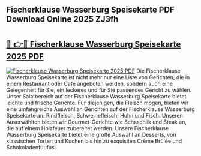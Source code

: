 ## Fischerklause Wasserburg Speisekarte PDF Download Online 2025 ZJ3fh

# <h2><a href="http://gc5tj4x.nevu.top/?p=Fischerklause+Wasserburg+Speisekarte">🔗 👉🔴 Fischerklause Wasserburg Speisekarte 2025 PDF</a></h2>

[![Fischerklause Wasserburg Speisekarte 2025 PDF](https://i.imgur.com/dBaPXMq.png)](http://gc5tj4x.nevu.top/?p=Fischerklause+Wasserburg+Speisekarte)
Die Fischerklause Wasserburg Speisekarte ist nicht mehr nur eine Liste von Gerichten, die in einem Restaurant oder Café angeboten werden, sondern auch eine Gelegenheit für Sie, ein leckeres und für Sie passendes Gericht zu wählen. Unser Salatbereich auf der Fischerklause Wasserburg Speisekarte bietet leichte und frische Gerichte. Für diejenigen, die Fleisch mögen, bieten wir eine umfangreiche Auswahl an Gerichten auf der Fischerklause Wasserburg Speisekarte an: Rindfleisch, Schweinefleisch, Huhn und Fisch. Unseren Auserwählten bieten wir Gourmet-Gerichte wie Schaschlik und Steak an, die auf einem Holzfeuer zubereitet werden. Unsere Fischerklause Wasserburg Speisekarte bietet eine große Auswahl an Desserts, von klassischen Torten und Kuchen bis hin zu exquisiten Crème Brûlée und Schokoladenfuufus.
